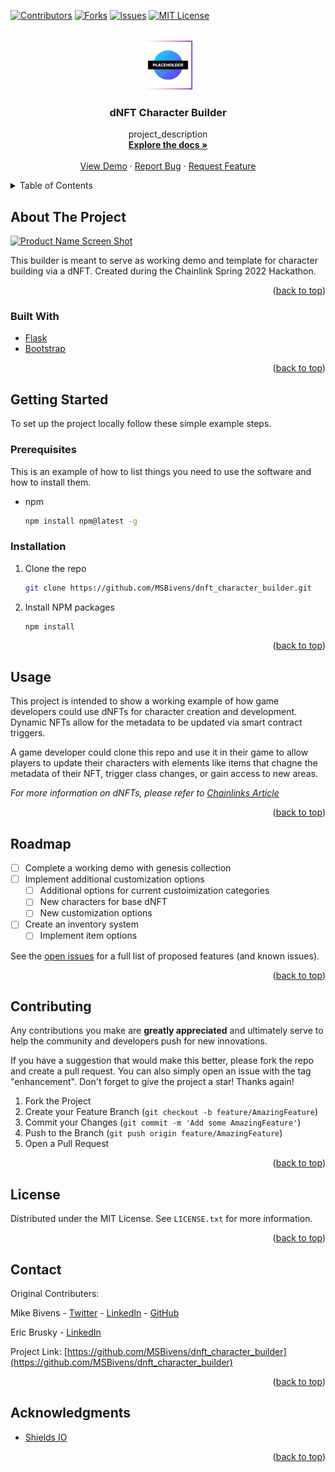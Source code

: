 <div id="top"></div>

[![Contributors][contributors-shield]][contributors-url]
[![Forks][forks-shield]][forks-url]
[![Issues][issues-shield]][issues-url]
[![MIT License][license-shield]](license-url)


<!-- PROJECT LOGO -->
<br />
<div align="center">
  <a href="https://github.com/MSBivens/dnft_character_builder">
    <img src="images/placeholder.png" alt="Logo" width="80" height="80">
  </a>

<h3 align="center">dNFT Character Builder</h3>

  <p align="center">
    project_description
    <br />
    <a href="https://github.com/MSBivens/dnft_character_builder"><strong>Explore the docs »</strong></a>
    <br />
    <br />
    <a href="https://github.com/github_username/repo_name">View Demo</a>
    ·
    <a href="https://github.com/github_username/repo_name/issues">Report Bug</a>
    ·
    <a href="https://github.com/github_username/repo_name/issues">Request Feature</a>
  </p>
</div>



<!-- TABLE OF CONTENTS -->
<details>
  <summary>Table of Contents</summary>
  <ol>
    <li>
      <a href="#about-the-project">About The Project</a>
      <ul>
        <li><a href="#built-with">Built With</a></li>
      </ul>
    </li>
    <li>
      <a href="#getting-started">Getting Started</a>
      <ul>
        <li><a href="#prerequisites">Prerequisites</a></li>
        <li><a href="#installation">Installation</a></li>
      </ul>
    </li>
    <li><a href="#usage">Usage</a></li>
    <li><a href="#roadmap">Roadmap</a></li>
    <li><a href="#contributing">Contributing</a></li>
    <li><a href="#license">License</a></li>
    <li><a href="#contact">Contact</a></li>
    <li><a href="#acknowledgments">Acknowledgments</a></li>
  </ol>
</details>



<!-- ABOUT THE PROJECT -->
## About The Project

[![Product Name Screen Shot][product-screenshot]](https://example.com)

This builder is meant to serve as working demo and template for character building via a dNFT. Created during the Chainlink Spring 2022 Hackathon.


<p align="right">(<a href="#top">back to top</a>)</p>



### Built With

* [Flask](https://flask.palletsprojects.com/en/2.1.x/)
* [Bootstrap](https://getbootstrap.com)

<p align="right">(<a href="#top">back to top</a>)</p>



<!-- GETTING STARTED -->
## Getting Started

To set up the project locally follow these simple example steps.

### Prerequisites

This is an example of how to list things you need to use the software and how to install them.
* npm
  ```sh
  npm install npm@latest -g
  ```

### Installation

1. Clone the repo
   ```sh
   git clone https://github.com/MSBivens/dnft_character_builder.git
   ```
2. Install NPM packages
   ```sh
   npm install
   ```

<p align="right">(<a href="#top">back to top</a>)</p>



<!-- USAGE EXAMPLES -->
## Usage

This project is intended to show a working example of how game developers could use dNFTs for character creation and development. Dynamic NFTs allow for the metadata to be updated via smart contract triggers. 

A game developer could clone this repo and use it in their game to allow players to update their characters with elements like items that chagne the metadata of their NFT, trigger class changes, or gain access to new areas.

_For more information on dNFTs, please refer to [Chainlinks Article](https://blog.chain.link/what-is-a-dynamic-nft/)_

<p align="right">(<a href="#top">back to top</a>)</p>



<!-- ROADMAP -->
## Roadmap

- [ ] Complete a working demo with genesis collection
- [ ] Implement additional customization options
    - [ ] Additional options for current custoimization categories
    - [ ] New characters for base dNFT
    - [ ] New customization options
- [ ] Create an inventory system
    - [ ] Implement item options 

See the [open issues](https://github.com/MSBivens/dnft_character_builder/issues) for a full list of proposed features (and known issues).

<p align="right">(<a href="#top">back to top</a>)</p>



<!-- CONTRIBUTING -->
## Contributing

Any contributions you make are **greatly appreciated** and ultimately serve to help the community and developers push for new innovations.

If you have a suggestion that would make this better, please fork the repo and create a pull request. You can also simply open an issue with the tag "enhancement".
Don't forget to give the project a star! Thanks again!

1. Fork the Project
2. Create your Feature Branch (`git checkout -b feature/AmazingFeature`)
3. Commit your Changes (`git commit -m 'Add some AmazingFeature'`)
4. Push to the Branch (`git push origin feature/AmazingFeature`)
5. Open a Pull Request

<p align="right">(<a href="#top">back to top</a>)</p>



<!-- LICENSE -->
## License

Distributed under the MIT License. See `LICENSE.txt` for more information.

<p align="right">(<a href="#top">back to top</a>)</p>



<!-- CONTACT -->
## Contact
<!-- Add names to LICENSE.txt -->
Original Contributers:

Mike Bivens - [Twitter](https://twitter.com/MSBivens_) - [LinkedIn](https://www.linkedin.com/in/msbivens/) - [GitHub](https://github.com/MSBivens)

Eric Brusky - [LinkedIn](https://www.linkedin.com/in/eric-brusky/)


Project Link: [https://github.com/MSBivens/dnft_character_builder](https://github.com/MSBivens/dnft_character_builder)

<p align="right">(<a href="#top">back to top</a>)</p>



<!-- ACKNOWLEDGMENTS -->
## Acknowledgments

* [Shields IO](https://shields.io/)

<p align="right">(<a href="#top">back to top</a>)</p>


<!-- MARKDOWN LINKS & IMAGES -->
<!-- https://www.markdownguide.org/basic-syntax/#reference-style-links -->
[contributors-shield]: https://img.shields.io/github/contributors/MSBivens/dnft_character_builder.svg?style=for-the-badge
[contributors-url]: https://github.com/MSBivens/dnft_character_builder/graphs/contributors
[forks-shield]: https://img.shields.io/github/forks/MSBivens/dnft_character_builder.svg?style=for-the-badge
[forks-url]: https://github.com/MSBivens/dnft_character_builder/network/members
[stars-shield]: https://img.shields.io/github/stars/MSBivens/dnft_character_builder.svg?style=for-the-badge
[stars-url]: https://github.com/MSBivens/dnft_character_builder/stargazers
[issues-shield]: https://img.shields.io/github/issues/MSBivens/dnft_character_builder.svg?style=for-the-badge
[issues-url]: https://github.com/MSBivens/dnft_character_builder/issues
[license-shield]: https://img.shields.io/github/license/MSBivens/dnft_character_builder.svg?style=for-the-badge
[license-url]: https://github.com/MSBivens/dnft_character_builder/blob/master/LICENSE.txt
[product-screenshot]: images/screenshot.png
